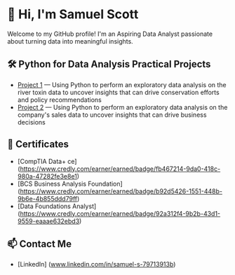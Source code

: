 # 👋 Hi, I'm Samuel Scott

Welcome to my GitHub profile! I'm an Aspiring Data Analyst passionate about turning data into meaningful insights.

## 🛠 Python for Data Analysis Practical Projects
- [Project 1](https://github.com/sjscott18/sjscott18/blob/main/Environmental%20Toxin%20Analysis%20in%20River%20Systems.ipynb) — Using Python to perform an exploratory data analysis on the river toxin data to uncover insights that can drive conservation efforts and policy recommendations
- [Project 2](https://github.com/sjscott18/sjscott18/blob/main/Exploratory%20Data%20Analysis%20(EDA)%20on%20DataMart%20Sales%20Data.ipynb) — Using Python to perform an exploratory data analysis on the company's sales data to uncover insights that can drive business decisions

## 🧰 Certificates
- [CompTIA Data+ ce] (https://www.credly.com/earner/earned/badge/fb467214-9da0-418c-980a-47282fe3e8e1)
- [BCS Business Analysis Foundation] (https://www.credly.com/earner/earned/badge/b92d5426-1551-448b-9b6e-4b855ddd79ff)
- [Data Foundations Analyst] (https://www.credly.com/earner/earned/badge/92a312f4-9b2b-43d1-9559-eaaae632ebd3)

## 📫 Contact Me
- [LinkedIn] (www.linkedin.com/in/samuel-s-79713913b)


